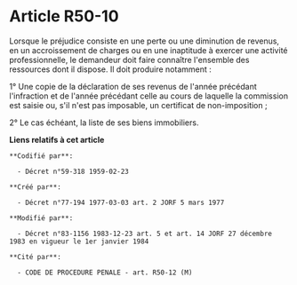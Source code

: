# Article R50-10

Lorsque le préjudice consiste en une perte ou une diminution de revenus, en un accroissement de charges ou en une inaptitude
à exercer une activité professionnelle, le demandeur doit faire connaître l'ensemble des ressources dont il dispose. Il doit
produire notamment :

1° Une copie de la déclaration de ses revenus de l'année précédant l'infraction et de l'année précédant celle au cours de
laquelle la commission est saisie ou, s'il n'est pas imposable, un certificat de non-imposition ;

2° Le cas échéant, la liste de ses biens immobiliers.

**Liens relatifs à cet article**

	**Codifié par**:

	  - Décret n°59-318 1959-02-23

	**Créé par**:

	  - Décret n°77-194 1977-03-03 art. 2 JORF 5 mars 1977

	**Modifié par**:

	  - Décret n°83-1156 1983-12-23 art. 5 et art. 14 JORF 27 décembre 1983 en vigueur le 1er janvier 1984

	**Cité par**:

	  - CODE DE PROCEDURE PENALE - art. R50-12 (M)
